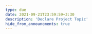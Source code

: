 ```yaml
---
type: due
date: 2021-09-21T23:59:59+3:30
description: 'Declare Project Topic'
hide_from_announcments: true
---
```

